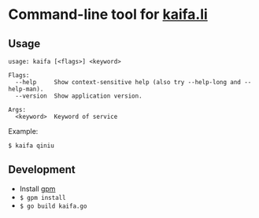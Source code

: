 # Command-line tool for [kaifa.li](http://kaifa.li)

## Usage

```shell
usage: kaifa [<flags>] <keyword>

Flags:
  --help     Show context-sensitive help (also try --help-long and --help-man).
  --version  Show application version.

Args:
  <keyword>  Keyword of service
```

Example:

```shell
$ kaifa qiniu
```

## Development

* Install [gpm](https://github.com/pote/gpm)
* `$ gpm install`
* `$ go build kaifa.go`
